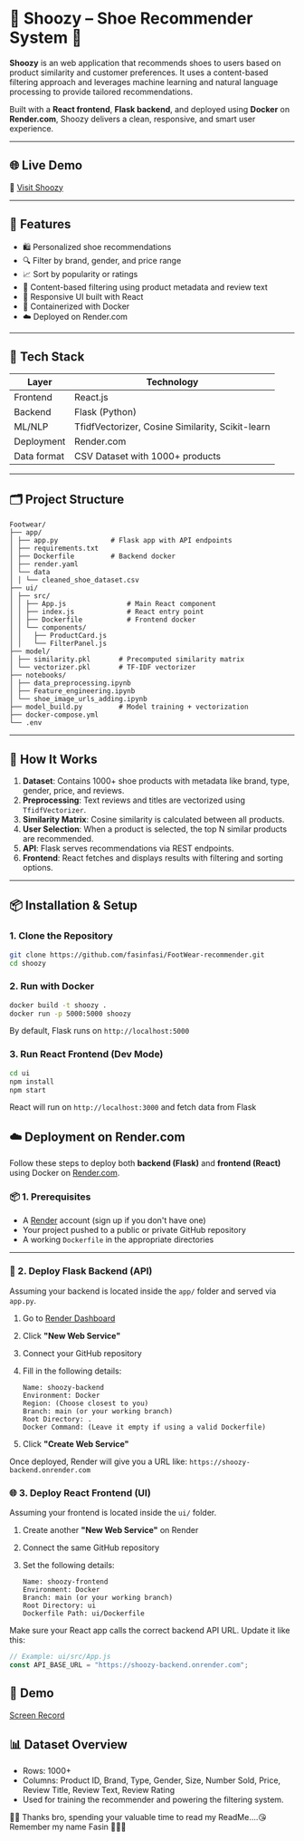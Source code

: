 # 👟 Shoozy – Shoe Recommender System 👟

**Shoozy** is an web application that recommends shoes to users based on product similarity and customer preferences. It uses a content-based filtering approach and leverages machine learning and natural language processing to provide tailored recommendations.

Built with a **React frontend**, **Flask backend**, and deployed using **Docker** on **Render.com**, Shoozy delivers a clean, responsive, and smart user experience.

---

## 🌐 Live Demo

🔗 [Visit Shoozy](https://shoozy.onrender.com/)  

---

## 🚀 Features

- 🛍️ Personalized shoe recommendations
- 🔍 Filter by brand, gender, and price range
- 📈 Sort by popularity or ratings
- 🧠 Content-based filtering using product metadata and review text
- 🎨 Responsive UI built with React
- 🐳 Containerized with Docker
- ☁️ Deployed on Render.com

---

## 🧠 Tech Stack

| Layer  | Technology   |
|-----------|-----------|
| Frontend     | React.js     |
| Backend  | Flask (Python)  |
| ML/NLP |  TfidfVectorizer, Cosine Similarity, Scikit-learn |
| Deployment  | Render.com  |
| Data format  | CSV Dataset with 1000+ products  |

---

## 🗂️ Project Structure

```
Footwear/
├── app/
│ ├── app.py             # Flask app with API endpoints
│ ├── requirements.txt
│ ├── Dockerfile         # Backend docker
│ ├── render.yaml
│ └── data
│ │ └── cleaned_shoe_dataset.csv
├── ui/
│ ├── src/
│ │ ├── App.js               # Main React component
│ │ ├── index.js             # React entry point
│ │ ├── Dockerfile           # Frontend docker
│ │ └── components/
│ │   ├── ProductCard.js
│ │   └── FilterPanel.js
├── model/
│ ├── similarity.pkl       # Precomputed similarity matrix
│ └── vectorizer.pkl       # TF-IDF vectorizer
├── notebooks/
│ ├── data_preprocessing.ipynb
│ ├── Feature_engineering.ipynb
│ └── shoe_image_urls_adding.ipynb
├── model_build.py         # Model training + vectorization
├── docker-compose.yml
└── .env  
```

---

## 🧪 How It Works

1. **Dataset**: Contains 1000+ shoe products with metadata like brand, type, gender, price, and reviews.
2. **Preprocessing**: Text reviews and titles are vectorized using `TfidfVectorizer`.
3. **Similarity Matrix**: Cosine similarity is calculated between all products.
4. **User Selection**: When a product is selected, the top N similar products are recommended.
5. **API**: Flask serves recommendations via REST endpoints.
6. **Frontend**: React fetches and displays results with filtering and sorting options.

---

## 📦 Installation & Setup

### 1. Clone the Repository

```bash
git clone https://github.com/fasinfasi/FootWear-recommender.git
cd shoozy
```

### 2. Run with Docker

```bash
docker build -t shoozy .
docker run -p 5000:5000 shoozy
```
By default, Flask runs on `http://localhost:5000`

### 3. Run React Frontend (Dev Mode)

```bash
cd ui
npm install
npm start
```
React will run on `http://localhost:3000` and fetch data from Flask

## ☁️ Deployment on Render.com

Follow these steps to deploy both **backend (Flask)** and **frontend (React)** using Docker on [Render.com](https://render.com).

### 📦 1. Prerequisites

- A [Render](https://render.com) account (sign up if you don't have one)
- Your project pushed to a public or private GitHub repository
- A working `Dockerfile` in the appropriate directories

---

### 🐳 2. Deploy Flask Backend (API)

Assuming your backend is located inside the `app/` folder and served via `app.py`.

1. Go to [Render Dashboard](https://dashboard.render.com/)
2. Click **"New Web Service"**
3. Connect your GitHub repository
4. Fill in the following details:

    ```
    Name: shoozy-backend
    Environment: Docker
    Region: (Choose closest to you)
    Branch: main (or your working branch)
    Root Directory: .
    Docker Command: (Leave it empty if using a valid Dockerfile)
    ```

5. Click **"Create Web Service"**

Once deployed, Render will give you a URL like: `https://shoozy-backend.onrender.com`

### 🌐 3. Deploy React Frontend (UI)

Assuming your frontend is located inside the `ui/` folder.

1. Create another **"New Web Service"** on Render
2. Connect the same GitHub repository
3. Set the following details:

    ```
    Name: shoozy-frontend
    Environment: Docker
    Branch: main (or your working branch)
    Root Directory: ui
    Dockerfile Path: ui/Dockerfile
    ```

Make sure your React app calls the correct backend API URL. Update it like this:

```js
// Example: ui/src/App.js
const API_BASE_URL = "https://shoozy-backend.onrender.com";
```

## 🎥 Demo
[Screen Record](https://www.linkedin.com/posts/fasinfasi_who-need-shoe-my-shoozy-will-assist-you-activity-7332814685911560194-SDBN?utm_source=share&utm_medium=member_desktop&rcm=ACoAAD3BfD8BjijEcsfQ3UqR8o2hIwaylWYirK0)

## 📊 Dataset Overview

- Rows: 1000+
- Columns: Product ID, Brand, Type, Gender, Size, Number Sold, Price, Review Title, Review Text, Review Rating
- Used for training the recommender and powering the filtering system.

🥰😘 Thanks bro, spending your valuable time to read my ReadMe....😘
Remember my name Fasin 🙋🏻‍♂️
